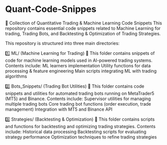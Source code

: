 # Quant-Code-Snippes
🚀 Collection of Quantitative Trading & Machine Learning Code Snippets This repository contains essential code snippets related to Machine Learning for trading, Trading Bots, and Backtesting & Optimization of Trading Strategies.

This repository is structured into three main directories:

1️⃣ ML/ (Machine Learning for Trading) 📌 This folder contains snippets of code for machine learning models used in AI-powered trading systems. Contents include: ML learners implementation Utility functions for data processing & feature engineering Main scripts integrating ML with trading algorithms

2️⃣ Bots_Snippets/ (Trading Bot Utilities) 📌 This folder contains code snippets and utilities for automated trading bots running on MetaTrader5 (MT5) and Binance. Contents include: Supervisor utilities for managing multiple trading bots Core trading bot functions (order execution, trade management) Integration with MT5 and Binance API

3️⃣ Strategies/ (Backtesting & Optimization) 📌 This folder contains scripts and functions for backtesting and optimizing trading strategies. Contents include: Historical data processing Backtesting scripts for evaluating strategy performance Optimization techniques to refine trading strategies
